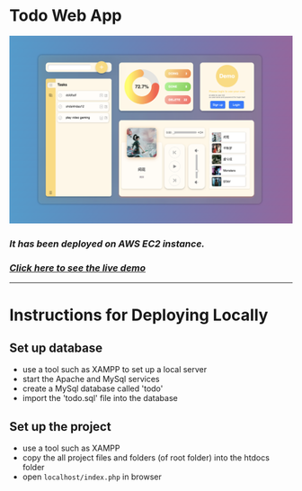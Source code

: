 # Todo Web App

![todo screenshot](./screenshot.png)

### _**It has been deployed on AWS EC2 instance.**_
### _**[Click here to see the live demo](https://stringhotpot.com/)**_

***

# Instructions for Deploying Locally
## Set up database
- use a tool such as XAMPP to set up a local server
- start the Apache and MySql services
- create a MySql database called 'todo'
- import the 'todo.sql' file into the database

## Set up the project
- use a tool such as XAMPP
- copy the all project files and folders (of root folder) into the htdocs folder
- open ```localhost/index.php``` in browser
